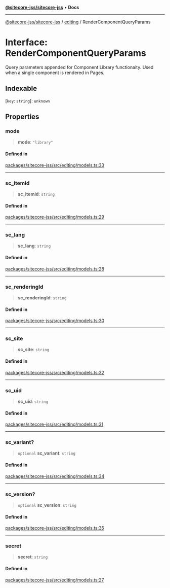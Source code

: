 [**@sitecore-jss/sitecore-jss**](../../README.md) • **Docs**

***

[@sitecore-jss/sitecore-jss](../../README.md) / [editing](../README.md) / RenderComponentQueryParams

# Interface: RenderComponentQueryParams

Query parameters appended for Component Library functionaity.
Used when a single component is rendered in Pages.

## Indexable

 \[`key`: `string`\]: `unknown`

## Properties

### mode

> **mode**: `"library"`

#### Defined in

[packages/sitecore-jss/src/editing/models.ts:33](https://github.com/Sitecore/jss/blob/add785323e917338873098dc44b8af984c4e7c9a/packages/sitecore-jss/src/editing/models.ts#L33)

***

### sc\_itemid

> **sc\_itemid**: `string`

#### Defined in

[packages/sitecore-jss/src/editing/models.ts:29](https://github.com/Sitecore/jss/blob/add785323e917338873098dc44b8af984c4e7c9a/packages/sitecore-jss/src/editing/models.ts#L29)

***

### sc\_lang

> **sc\_lang**: `string`

#### Defined in

[packages/sitecore-jss/src/editing/models.ts:28](https://github.com/Sitecore/jss/blob/add785323e917338873098dc44b8af984c4e7c9a/packages/sitecore-jss/src/editing/models.ts#L28)

***

### sc\_renderingId

> **sc\_renderingId**: `string`

#### Defined in

[packages/sitecore-jss/src/editing/models.ts:30](https://github.com/Sitecore/jss/blob/add785323e917338873098dc44b8af984c4e7c9a/packages/sitecore-jss/src/editing/models.ts#L30)

***

### sc\_site

> **sc\_site**: `string`

#### Defined in

[packages/sitecore-jss/src/editing/models.ts:32](https://github.com/Sitecore/jss/blob/add785323e917338873098dc44b8af984c4e7c9a/packages/sitecore-jss/src/editing/models.ts#L32)

***

### sc\_uid

> **sc\_uid**: `string`

#### Defined in

[packages/sitecore-jss/src/editing/models.ts:31](https://github.com/Sitecore/jss/blob/add785323e917338873098dc44b8af984c4e7c9a/packages/sitecore-jss/src/editing/models.ts#L31)

***

### sc\_variant?

> `optional` **sc\_variant**: `string`

#### Defined in

[packages/sitecore-jss/src/editing/models.ts:34](https://github.com/Sitecore/jss/blob/add785323e917338873098dc44b8af984c4e7c9a/packages/sitecore-jss/src/editing/models.ts#L34)

***

### sc\_version?

> `optional` **sc\_version**: `string`

#### Defined in

[packages/sitecore-jss/src/editing/models.ts:35](https://github.com/Sitecore/jss/blob/add785323e917338873098dc44b8af984c4e7c9a/packages/sitecore-jss/src/editing/models.ts#L35)

***

### secret

> **secret**: `string`

#### Defined in

[packages/sitecore-jss/src/editing/models.ts:27](https://github.com/Sitecore/jss/blob/add785323e917338873098dc44b8af984c4e7c9a/packages/sitecore-jss/src/editing/models.ts#L27)
